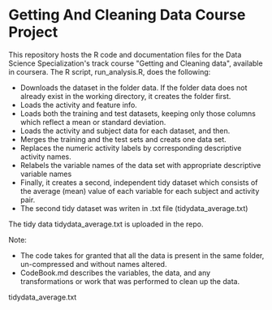 # Getting And Cleaning Data Course Project

This repository hosts the R code and documentation files for the Data Science Specialization's track course "Getting and Cleaning data", available in coursera. The R script, run_analysis.R, does the following:

* Downloads the dataset in the folder data. If the folder data does not already exist in the working directory, it creates the folder   first.
* Loads the activity and feature info.
* Loads both the training and test datasets, keeping only those columns which reflect a mean or standard deviation.
* Loads the activity and subject data for each dataset, and then.
* Merges the training and the test sets and creats one data set.
* Replaces the numeric activity labels by corresponding descriptive activity names.
* Relabels the variable names of the data set with appropriate descriptive variable names
* Finally, it creates a second,  independent tidy dataset which consists of the average (mean) value of each variable 
  for each subject and activity pair.
* The second tidy dataset was writen in .txt file (tidydata_average.txt)

The tidy data tidydata_average.txt is uploaded in the repo.

Note: 
* The code takes for granted that all the data is present in the same folder, un-compressed and without names altered.
* CodeBook.md describes the variables, the data, and any transformations or work that was performed to clean up the data.

tidydata_average.txt
